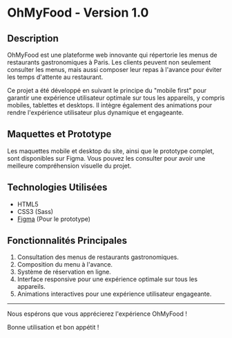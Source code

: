 # OhMyFood - Version 1.0

## Description
OhMyFood est une plateforme web innovante qui répertorie les menus de restaurants gastronomiques à Paris. Les clients peuvent non seulement consulter les menus, mais aussi composer leur repas à l'avance pour éviter les temps d'attente au restaurant.

Ce projet a été développé en suivant le principe du "mobile first" pour garantir une expérience utilisateur optimale sur tous les appareils, y compris mobiles, tablettes et desktops. Il intègre également des animations pour rendre l'expérience utilisateur plus dynamique et engageante.

## Maquettes et Prototype
Les maquettes mobile et desktop du site, ainsi que le prototype complet, sont disponibles sur Figma. Vous pouvez les consulter pour avoir une meilleure compréhension visuelle du projet.

## Technologies Utilisées
- HTML5
- CSS3 (Sass)
- [Figma](https://www.figma.com/) (Pour le prototype)

## Fonctionnalités Principales
1. Consultation des menus de restaurants gastronomiques.
2. Composition du menu à l'avance.
3. Système de réservation en ligne.
4. Interface responsive pour une expérience optimale sur tous les appareils.
5. Animations interactives pour une expérience utilisateur engageante.

---

Nous espérons que vous apprécierez l'expérience OhMyFood !

Bonne utilisation et bon appétit !
